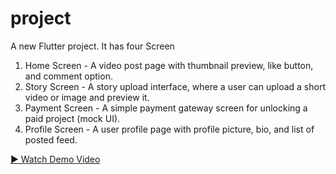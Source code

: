 # project

A new Flutter project.
It has four Screen<br>
1. Home Screen - A video post page with thumbnail preview, like button, and comment option.
2. Story Screen - A story upload interface, where a user can upload a short video or image and preview it.
3. Payment Screen - A simple payment gateway screen for unlocking a paid project (mock UI).
4. Profile Screen - A user profile page with profile picture, bio, and list of posted feed.

[▶️ Watch Demo Video](https://github.com/Tusharlathiya8140/UI/blob/master/app.mp4?raw=true)




